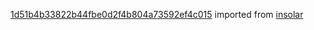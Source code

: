 [1d51b4b33822b44fbe0d2f4b804a73592ef4c015](https://github.com/insolar/insolar/commit/1d51b4b33822b44fbe0d2f4b804a73592ef4c015) imported from [insolar](https://github.com/insolar/insolar)
